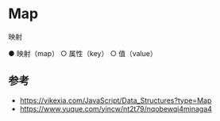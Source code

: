 # Map

映射

● 映射（map）
  ○ 属性（key）
  ○ 值（value）

## 参考

- https://vikexia.com/JavaScript/Data_Structures?type=Map
- https://www.yuque.com/yincw/nt2t79/nqobewqi4minaga4